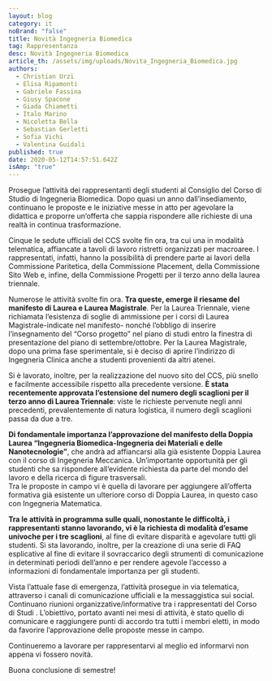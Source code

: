 ```yaml
---
layout: blog
category: it
noBrand: "false"
title: Novità Ingegneria Biomedica
tag: Rappresentanza
desc: Novità Ingegneria Biomedica
article_th: /assets/img/uploads/Novita_Ingegneria_Biomedica.jpg
authors:
  - Christian Urzi
  - Elisa Ripamonti
  - Gabriele Fassina
  - Giusy Spacone
  - Giada Chiametti
  - Italo Marino
  - Nicoletta Bella
  - Sebastian Gerletti
  - Sofia Vichi
  - Valentina Guidali
published: true
date: 2020-05-12T14:57:51.642Z
isAmp: "true"
---
```

Prosegue l’attività dei rappresentanti degli studenti al Consiglio del Corso di Studio di Ingegneria Biomedica. Dopo quasi un anno dall’insediamento, continuano le proposte e le iniziative messe in atto per agevolare la didattica e proporre un’offerta che sappia rispondere alle richieste di una realtà in continua trasformazione.

Cinque le sedute ufficiali del CCS svolte fin ora, tra cui una in modalità telematica, affiancate a tavoli di lavoro ristretti organizzati per macroaree. I rappresentati, infatti, hanno la possibilità di prendere parte ai lavori della Commissione Paritetica, della Commissione Placement, della Commissione Sito Web e, infine, della Commissione Progetti per il terzo anno della laurea triennale.

Numerose le attività svolte fin ora. **Tra queste, emerge il riesame del manifesto di Laurea e Laurea Magistrale**. Per la Laurea Triennale, viene richiamata l’esistenza di soglie di ammissione per i corsi di Laurea Magistrale-indicate nel manifesto- nonché l’obbligo di inserire l’insegnamento del “Corso progetto” nel piano di studi entro la finestra di presentazione del piano di settembre/ottobre. Per la Laurea Magistrale, dopo una prima fase sperimentale, si è deciso di aprire l’indirizzo di Ingegneria Clinica anche a studenti provenienti da altri atenei.

Si è lavorato, inoltre, per la realizzazione del nuovo sito del CCS, più snello e facilmente accessibile rispetto alla precedente versione. **È stata recentemente approvata l’estensione del numero degli scaglioni per il terzo anno di Laurea Triennale**: viste le richieste pervenute negli anni precedenti, prevalentemente di natura logistica, il numero degli scaglioni passa da due a tre.

**Di fondamentale importanza l’approvazione del manifesto della Doppia Laurea “Ingegneria Biomedica-Ingegneria dei Materiali e delle Nanotecnologie”**, che andrà ad affiancarsi alla già esistente Doppia Laurea con il corso di Ingegneria Meccanica. Un’importante opportunità per gli studenti che sa rispondere all’evidente richiesta da parte del mondo del lavoro e della ricerca di figure trasversali.\
Tra le proposte in campo vi è quella di lavorare per aggiungere all’offerta formativa già esistente un ulteriore corso di Doppia Laurea, in questo caso con Ingegneria Matematica.

**Tra le attività in programma sulle quali, nonostante le difficoltà, i rappresentanti stanno lavorando, vi è la richiesta di modalità d’esame univoche per i tre scaglioni**, al fine di evitare disparità e agevolare tutti gli studenti. Si sta lavorando, inoltre, per la creazione di una serie di FAQ esplicative al fine di evitare il sovraccarico degli strumenti di comunicazione in determinati periodi dell’anno e per rendere agevole l’accesso a informazioni di fondamentale importanza per gli studenti.

Vista l’attuale fase di emergenza, l’attività prosegue in via telematica, attraverso i canali di comunicazione ufficiali e la messaggistica sui social. Continuano riunioni organizzative/informative tra i rappresentati del Corso di Studi . L’obiettivo, portato avanti nei mesi di attività, è stato quello di comunicare e raggiungere punti di accordo tra tutti i membri eletti, in modo da favorire l’approvazione delle proposte messe in campo.

Continueremo a lavorare per rappresentarvi al meglio ed informarvi non appena vi fossero novità.

Buona conclusione di semestre!